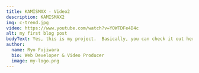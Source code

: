 ```yaml
---
title: KAMISMAX - Video2
description: KAMISMAX2
img: c-trend.jpg
video: https://www.youtube.com/watch?v=YOWTDFe4D4c
alt: my first blog post
bodyText: Yes, this is my project.  Basically, you can check it out here. Edited using Adobe Premiere Pro, audio mixed at the studio. Check if I have the new paragraph here.
author:
  name: Ryo Fujiwara
  bio: Web Developer & Video Producer
  image: my-logo.png
---
```


<author :author="author"></author>
<!-- <info-box>
  <template #info-box>
    This is a vue component inside markdown using slots
  </template>
</info-box> -->

<!-- ## This is a heading

This is some more info

### This is a sub heading

This is some more info -->
